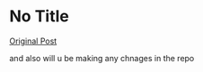 # No Title

[Original Post](https://discourse.onlinedegree.iitm.ac.in/t/164277/435)

<p>and also will u be making any chnages in the repo</p>